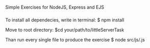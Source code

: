 ###
Simple Exercises for NodeJS, Express and EJS
###

To install all dependecies, write in terminal:
$ npm install

Move to root directory:
$cd your/path/to/littleServerTask

Than run every single file to produce the exercise
$ node src/js/<filename>.js
